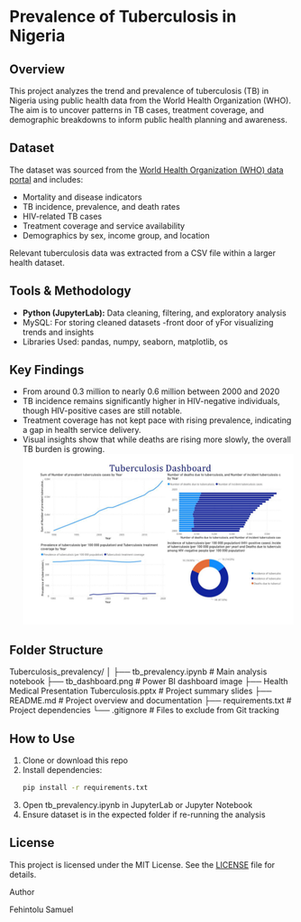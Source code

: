 # Prevalence of Tuberculosis in Nigeria

## Overview
This project analyzes the trend and prevalence of tuberculosis (TB) in Nigeria using public health data from the World Health Organization (WHO). The aim is to uncover patterns in TB cases, treatment coverage, and demographic breakdowns to inform public health planning and awareness.

## Dataset
The dataset was sourced from the [World Health Organization (WHO) data portal](https://www.who.int/data) and includes:
- Mortality and disease indicators
- TB incidence, prevalence, and death rates
- HIV-related TB cases
- Treatment coverage and service availability
- Demographics by sex, income group, and location

Relevant tuberculosis data was extracted from a CSV file within a larger health dataset.

## Tools & Methodology
- **Python (JupyterLab):** Data cleaning, filtering, and exploratory analysis
- MySQL: For storing cleaned datasets
-front door of yFor visualizing trends and insights
- Libraries Used: pandas, numpy, seaborn, matplotlib, os

## Key Findings
- From around 0.3 million to nearly 0.6 million between 2000 and 2020
- TB incidence remains significantly higher in HIV-negative individuals, though HIV-positive cases are still notable.
- Treatment coverage has not kept pace with rising prevalence, indicating a gap in health service delivery.
- Visual insights show that while deaths are rising more slowly, the overall TB burden is growing.
  ![Dashboard Overview](Tuberculosis_prevalency/tb_dashboard.jpg)

## Folder Structure

Tuberculosis_prevalency/
│
├── tb_prevalency.ipynb                                      # Main analysis notebook
├── tb_dashboard.png                                         # Power BI dashboard image
├── Health Medical Presentation Tuberculosis.pptx            # Project summary slides
├── README.md                                                # Project overview and documentation
├── requirements.txt                                         # Project dependencies
└── .gitignore                                               # Files to exclude from Git tracking

## How to Use
1. Clone or download this repo
2. Install dependencies:
   ```bash
   pip install -r requirements.txt

 3. Open tb_prevalency.ipynb in JupyterLab or Jupyter Notebook
 4. Ensure dataset is in the expected folder if re-running the analysis

## License
This project is licensed under the MIT License. See the [LICENSE](LICENSE) file for details.

Author

Fehintolu Samuel
